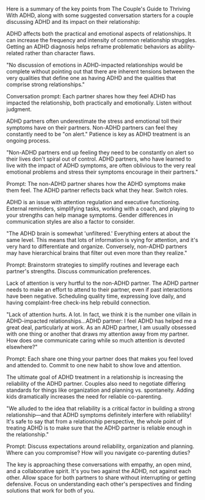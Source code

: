Here is a summary of the key points from The Couple's Guide to Thriving With ADHD, along with some suggested conversation starters for a couple discussing ADHD and its impact on their relationship:

ADHD affects both the practical and emotional aspects of relationships. It can increase the frequency and intensity of common relationship struggles. Getting an ADHD diagnosis helps reframe problematic behaviors as ability-related rather than character flaws.

"No discussion of emotions in ADHD-impacted relationships would be complete without pointing out that there are inherent tensions between the very qualities that define one as having ADHD and the qualities that comprise strong relationships."

Conversation prompt: Each partner shares how they feel ADHD has impacted the relationship, both practically and emotionally. Listen without judgment.

ADHD partners often underestimate the stress and emotional toll their symptoms have on their partners. Non-ADHD partners can feel they constantly need to be "on alert." Patience is key as ADHD treatment is an ongoing process.

"Non-ADHD partners end up feeling they need to be constantly on alert so their lives don't spiral out of control. ADHD partners, who have learned to live with the impact of ADHD symptoms, are often oblivious to the very real emotional problems and stress their symptoms encourage in their partners."

Prompt: The non-ADHD partner shares how the ADHD symptoms make them feel. The ADHD partner reflects back what they hear. Switch roles.

ADHD is an issue with attention regulation and executive functioning. External reminders, simplifying tasks, working with a coach, and playing to your strengths can help manage symptoms. Gender differences in communication styles are also a factor to consider.

"The ADHD brain is somewhat 'unfiltered.' Everything enters at about the same level. This means that lots of information is vying for attention, and it's very hard to differentiate and organize. Conversely, non-ADHD partners may have hierarchical brains that filter out even more than they realize."

Prompt: Brainstorm strategies to simplify routines and leverage each partner's strengths. Discuss communication preferences.

Lack of attention is very hurtful to the non-ADHD partner. The ADHD partner needs to make an effort to attend to their partner, even if past interactions have been negative. Scheduling quality time, expressing love daily, and having complaint-free check-ins help rebuild connection.

"Lack of attention hurts. A lot. In fact, we think it is the number one villain in ADHD-impacted relationships...ADHD partner: I feel ADHD has helped me a great deal, particularly at work. As an ADHD partner, I am usually obsessed with one thing or another that draws my attention away from my partner. How does one communicate caring while so much attention is devoted elsewhere?"

Prompt: Each share one thing your partner does that makes you feel loved and attended to. Commit to one new habit to show love and attention.

The ultimate goal of ADHD treatment in a relationship is increasing the reliability of the ADHD partner. Couples also need to negotiate differing standards for things like organization and planning vs. spontaneity. Adding kids dramatically increases the need for reliable co-parenting.

"We alluded to the idea that reliability is a critical factor in building a strong relationship—and that ADHD symptoms definitely interfere with reliability! It's safe to say that from a relationship perspective, the whole point of treating ADHD is to make sure that the ADHD partner is reliable enough in the relationship."

Prompt: Discuss expectations around reliability, organization and planning. Where can you compromise? How will you navigate co-parenting duties?

The key is approaching these conversations with empathy, an open mind, and a collaborative spirit. It's you two against the ADHD, not against each other. Allow space for both partners to share without interrupting or getting defensive. Focus on understanding each other's perspectives and finding solutions that work for both of you.
